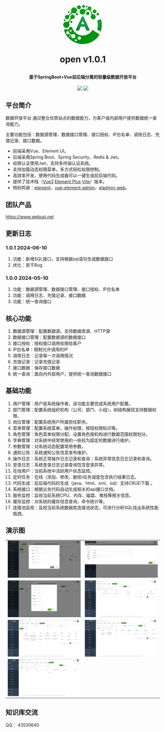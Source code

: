 <!-- lang: java -->
<p align="center">
	<img alt="logo" src="favicon.png">
</p>
<h1 align="center" style="margin: 30px 0 30px; font-weight: bold;">open v1.0.1</h1>
<h4 align="center">基于SpringBoot+Vue前后端分离的轻量级数据开放平台</h4>
<p align="center">
	<a href="https://gitee.com/webusi/open/stargazers"><img src="https://gitee.com/webusi/open/badge/star.svg?theme=dark"></a>
	<a href="https://gitee.com/webusi/open/blob/master/LICENSE"><img src="https://img.shields.io/github/license/mashape/apistatus.svg"></a>
</p>

## 平台简介

数据开放平台 通过整合优质站点的数据能力，为客户或内部用户提供数据统一查询能力。<p/>
主要功能包括：数据源管理、数据接口管理、接口授权、IP白名单、调用日志、充值记录、接口数据。<p/>

* 前端采用Vue、Element UI。
* 后端采用Spring Boot、Spring Security、Redis & Jwt。
* 权限认证使用Jwt，支持多终端认证系统。
* 支持加载动态权限菜单，多方式轻松权限控制。
* 高效率开发，使用代码生成器可以一键生成前后端代码。
* 提供了技术栈（[Vue3](https://v3.cn.vuejs.org) [Element Plus](https://element-plus.org/zh-CN) [Vite](https://cn.vitejs.dev)）版本。
* 特别鸣谢：[element](https://github.com/ElemeFE/element)，[vue-element-admin](https://github.com/PanJiaChen/vue-element-admin)，[eladmin-web](https://github.com/elunez/eladmin-web)。

## 团队产品
https://www.webusi.net

## 更新日志
### 1.0.1 2024-06-10
1.  功能：新增SQL接口，支持根据sql语句生成数据接口
2.  优化：若干Bug

### 1.0.0 2024-05-10
1.  功能：数据源管理、数据接口管理、接口授权、IP白名单
2.  功能：调用日志、充值记录、接口数据
3.  功能：统一查询接口

## 核心功能
1.  数据源管理：配置数据源，支持数据库源、HTTP源
2.  数据接口管理：配置数据源的数据接口
3.  接口授权：授权接口调用权限给客户
4.  IP白名单：限制允许调用的IP
5.  调用日志：记录每一次调用情况
6.  充值记录：记录充值记录
7.  接口数据：保存接口数据
8.  统一查询：面向内外部用户，提供统一查询数据接口

## 基础功能

1.  用户管理：用户是系统操作者，该功能主要完成系统用户配置。
2.  部门管理：配置系统组织机构（公司、部门、小组），树结构展现支持数据权限。
3.  岗位管理：配置系统用户所属担任职务。
4.  菜单管理：配置系统菜单，操作权限，按钮权限标识等。
5.  角色管理：角色菜单权限分配、设置角色按机构进行数据范围权限划分。
6.  字典管理：对系统中经常使用的一些较为固定的数据进行维护。
7.  参数管理：对系统动态配置常用参数。
8.  通知公告：系统通知公告信息发布维护。
9.  操作日志：系统正常操作日志记录和查询；系统异常信息日志记录和查询。
10. 登录日志：系统登录日志记录查询包含登录异常。
11. 在线用户：当前系统中活跃用户状态监控。
12. 定时任务：在线（添加、修改、删除)任务调度包含执行结果日志。
13. 代码生成：前后端代码的生成（java、html、xml、sql）支持CRUD下载 。
14. 系统接口：根据业务代码自动生成相关的api接口文档。
15. 服务监控：监视当前系统CPU、内存、磁盘、堆栈等相关信息。
16. 缓存监控：对系统的缓存信息查询，命令统计等。
17. 连接池监视：监视当前系统数据库连接池状态，可进行分析SQL找出系统性能瓶颈。

## 演示图
<table>
    <tr>
        <td><img src="open/open-1.png"/></td>
        <td><img src="open/open-2.png"/></td>
    </tr>
    <tr>
        <td><img src="open/open-3.png"/></td>
        <td><img src="open/open-4.png"/></td>
    </tr>
    <tr>
        <td><img src="open/open-5.png"/></td>
        <td><img src="open/open-6.png"/></td>
    </tr>
    <tr>
        <td><img src="open/open-7.png"/></td>
    </tr>
</table>


## 知识库交流

QQ： 43530640